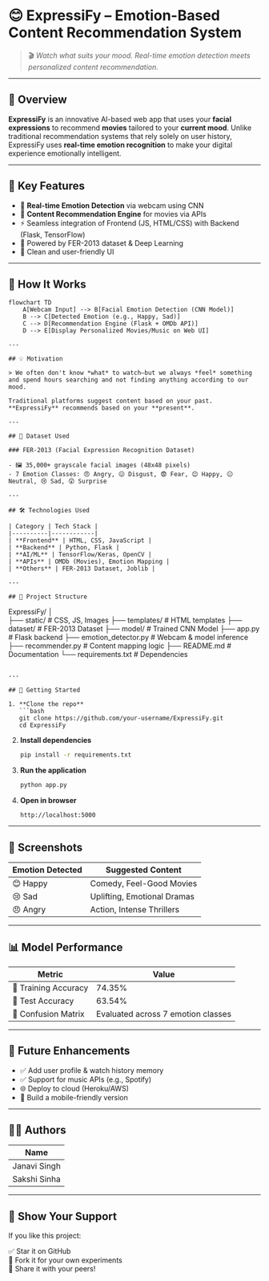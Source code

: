 # 😊 ExpressiFy – Emotion-Based Content Recommendation System

> 🎬 *Watch what suits your mood. Real-time emotion detection meets personalized content recommendation.*

---

## 📌 Overview

**ExpressiFy** is an innovative AI-based web app that uses your **facial expressions** to recommend **movies** tailored to your **current mood**. Unlike traditional recommendation systems that rely solely on user history, ExpressiFy uses **real-time emotion recognition** to make your digital experience emotionally intelligent.

---

## 🎯 Key Features

- 🎥 **Real-time Emotion Detection** via webcam using CNN
- 🎵 **Content Recommendation Engine** for movies via APIs
- ⚡ Seamless integration of Frontend (JS, HTML/CSS) with Backend (Flask, TensorFlow)
- 🧠 Powered by FER-2013 dataset & Deep Learning
- 📱 Clean and user-friendly UI

---

## 🧠 How It Works

```mermaid
flowchart TD
    A[Webcam Input] --> B[Facial Emotion Detection (CNN Model)]
    B --> C[Detected Emotion (e.g., Happy, Sad)]
    C --> D[Recommendation Engine (Flask + OMDb API)]
    D --> E[Display Personalized Movies/Music on Web UI]

---

## 💡 Motivation

> We often don't know *what* to watch—but we always *feel* something and spend hours searching and not finding anything according to our mood.

Traditional platforms suggest content based on your past. **ExpressiFy** recommends based on your **present**.

---

## 🧪 Dataset Used

### FER-2013 (Facial Expression Recognition Dataset)

- 🖼️ 35,000+ grayscale facial images (48x48 pixels)
- 7 Emotion Classes: 😠 Angry, 😖 Disgust, 😨 Fear, 😊 Happy, 😐 Neutral, 😢 Sad, 😲 Surprise

---

## 🛠️ Technologies Used

| Category | Tech Stack |
|----------|------------|
| **Frontend** | HTML, CSS, JavaScript |
| **Backend** | Python, Flask |
| **AI/ML** | TensorFlow/Keras, OpenCV |
| **APIs** | OMDb (Movies), Emotion Mapping |
| **Others** | FER-2013 Dataset, Joblib |

---

## 📂 Project Structure

```
ExpressiFy/
│   
├── static/                 # CSS, JS, Images
├── templates/              # HTML templates
├── dataset/                # FER-2013 Dataset
├── model/                  # Trained CNN Model
├── app.py                  # Flask backend
├── emotion_detector.py     # Webcam & model inference
├── recommender.py          # Content mapping logic
├── README.md               # Documentation
└── requirements.txt        # Dependencies

```

---

## 🚀 Getting Started

1. **Clone the repo**
   ```bash
   git clone https://github.com/your-username/ExpressiFy.git
   cd ExpressiFy
   ```

2. **Install dependencies**
   ```bash
   pip install -r requirements.txt
   ```

3. **Run the application**
   ```bash
   python app.py
   ```

4. **Open in browser**
   ```
   http://localhost:5000
   ```

---

## 📸 Screenshots

| Emotion Detected | Suggested Content |
|------------------|-------------------|
| 😊 Happy          | Comedy, Feel-Good Movies |
| 😢 Sad            | Uplifting, Emotional Dramas |
| 😠 Angry          | Action, Intense Thrillers |

---

## 📊 Model Performance

| Metric | Value |
|--------|-------|
| 🎯 Training Accuracy | 74.35% |
| 🧪 Test Accuracy     | 63.54% |
| 🧾 Confusion Matrix  | Evaluated across 7 emotion classes |

---

## 🚀 Future Enhancements

- ✅ Add user profile & watch history memory
- ✅ Support for music APIs (e.g., Spotify)
- 🌐 Deploy to cloud (Heroku/AWS)
- 📱 Build a mobile-friendly version

---

## 👩‍💻 Authors

| Name |
|--------------|
| Janavi Singh |
| Sakshi Sinha | 

---

## 🌟 Show Your Support

If you like this project:

✅ Star it on GitHub  
🍴 Fork it for your own experiments  
📢 Share it with your peers!
